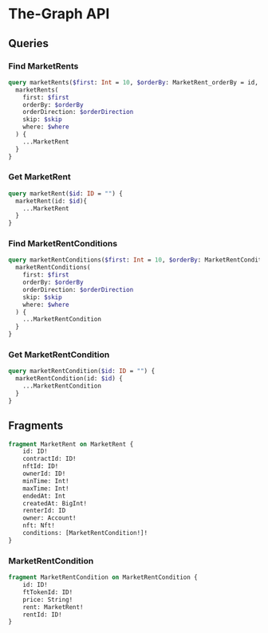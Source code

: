 # The-Graph API

## Queries

### Find MarketRents

```graphql
query marketRents($first: Int = 10, $orderBy: MarketRent_orderBy = id, $orderDirection: OrderDirection = asc, $skip: Int = 10, $where: MarketRent_filter = {}) {
  marketRents(
    first: $first
    orderBy: $orderBy
    orderDirection: $orderDirection
    skip: $skip
    where: $where
  ) {
    ...MarketRent
  }
}
```

### Get MarketRent

```graphql
query marketRent($id: ID = "") {
  marketRent(id: $id){
    ...MarketRent
  }
}
```

### Find MarketRentConditions

```graphql
query marketRentConditions($first: Int = 10, $orderBy: MarketRentCondition_orderBy = id, $orderDirection: OrderDirection = asc, $skip: Int = 10, $where: MarketRentCondition_filter = {}) {
  marketRentConditions(
    first: $first
    orderBy: $orderBy
    orderDirection: $orderDirection
    skip: $skip
    where: $where
  ) {
    ...MarketRentCondition
  }
}

```

### Get MarketRentCondition

```graphql
query marketRentCondition($id: ID = "") {
  marketRentCondition(id: $id) {
    ...MarketRentCondition
  }
}
```

## Fragments

```graphql
fragment MarketRent on MarketRent {
	id: ID!
	contractId: ID!
	nftId: ID!
	ownerId: ID!
	minTime: Int!
	maxTime: Int!
	endedAt: Int
	createdAt: BigInt!
	renterId: ID
	owner: Account!
	nft: Nft!
	conditions: [MarketRentCondition!]!
}
```

### MarketRentCondition

```graphql
fragment MarketRentCondition on MarketRentCondition {
	id: ID!
	ftTokenId: ID!
	price: String!
	rent: MarketRent!
	rentId: ID!
}
```

